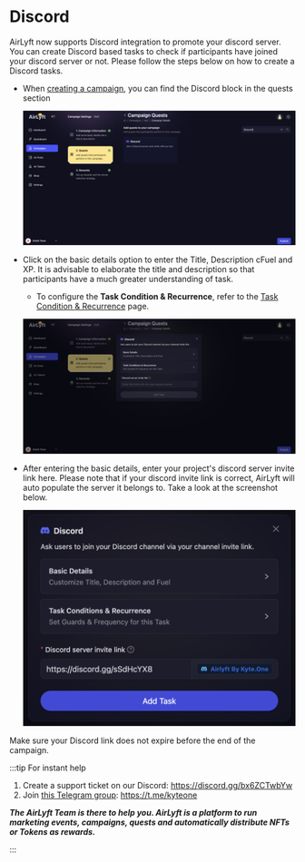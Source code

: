 # Discord

AirLyft now supports Discord integration to promote your discord server. You can create Discord based tasks to check if participants have joined your discord server or not. Please follow the steps below on how to create a Discord tasks.

- When [creating a campaign](/campaign/#creating-a-campaign), you can find the Discord block in the quests section

  ![](../../images/DiscordMain.png)

- Click on the basic details option to enter the Title, Description cFuel and XP. It is advisable to elaborate the title and description so that participants have a much greater understanding of task.

  - To configure the **Task Condition & Recurrence**, refer to the [Task Condition & Recurrence](../task-condition-and-recurrence.md) page.

  ![](../../images/DiscordBasics.png)

- After entering the basic details, enter your project's discord server invite link here. Please note that if your discord invite link is correct, AirLyft will auto populate the server it belongs to. Take a look at the screenshot below.

  ![](../../images/DiscordLink.png)

Make sure your Discord link does not expire before the end of the campaign.

:::tip For instant help

1. Create a support ticket on our Discord: https://discord.gg/bx6ZCTwbYw
2. Join [this Telegram group](https://t.me/kyteone): https://t.me/kyteone

**_The AirLyft Team is there to help you. AirLyft is a platform to run marketing events, campaigns, quests and automatically distribute NFTs or Tokens as rewards._**

:::
